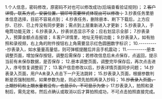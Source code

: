 1.个人信息，密码修改，原密码不对也可以修改成功(后端查看验证规则)；
2.~~客户详情，联系方式、安装位置、钢印号需要样式体现出可以修改；~~
3.抄表任务里册本信息选择，目前不容易点到；
4.抄表任务，删除册本、刷下下载后，上方应抄、已抄、已上传没有同步更新；需点到上层重新进入才更新；
5.抄表录入，手电筒功能无效；
6.抄表录入，抄表状态显示不全；应右划显示全部；
7.抄表录入，预算金额点击报错；
8.客户详情里，地址无导航功能；
9.抄表录入，如有拍照和录视频，右上角的附件按钮右上角需要显示红色圆圈数字标识；
10.----------抄表录入，如水量量高量低，则可弹框提醒后并且手机震动；
11.----------册本调整页面，增加保存按钮，调整后需保存；若修改信息后未点保存，点返回，提示当前有未保存数据，是否保存；
12.册本调整页面，调整完毕保存后，再次点击进入，序号恢复调整前了；
13.客户信息修改以后，抄表详情页面同步问题；
14.抄表录入页面，用户A未录入点击下一户无法跳转；
15.抄表录入页面，根据参数判断是否强制拍照，如果参数为是，则必须先拍照再录入抄码；
16.~~抄表录入页面，上期抄码和上期水量若没有，也显示0，不可显示为空；~~
17.抄表录入，拍照和录制后，需先定格，然后点确认或取消以后才算拍照成功，不可点击拍照直接完成。